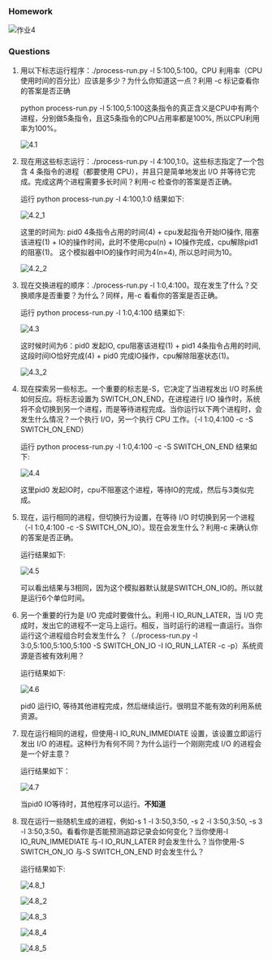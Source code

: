 ### Homework

![作业4](pic/char4Homework.png)

### Questions

1. 用以下标志运行程序：./process-run.py -l 5:100,5:100。CPU 利用率（CPU 使用时间的百分比）应该是多少？为什么你知道这一点？利用 -c 标记查看你的答案是否正确

    python process-run.py -l 5:100,5:100这条指令的真正含义是CPU中有两个进程，分别做5条指令，且这5条指令的CPU占用率都是100%, 所以CPU利用率为100%。

    ![4.1](pic/4.1.png)

2. 现在用这些标志运行：./process-run.py -l 4:100,1:0。这些标志指定了一个包含 4 条指令的进程（都要使用 CPU），并且只是简单地发出 I/O 并等待它完成。完成这两个进程需要多长时间？利用-c 检查你的答案是否正确。

    运行 python process-run.py -l 4:100,1:0 结果如下:
    
    ![4.2_1](pic/4.2_1.png)

    这里的时间为: pid0 4条指令占用的时间(4) + cpu发起指令开始IO操作, 阻塞该进程(1) + IO的操作时间，此时不使用cpu(n) + IO操作完成，cpu解除pid1的阻塞(1)。
    这个模拟器中IO的操作时间为4(n=4), 所以总时间为10。
    
    ![4.2_2](pic/4.2_2.png)

3. 现在交换进程的顺序：./process-run.py -l 1:0,4:100。现在发生了什么？交换顺序是否重要？为什么？同样，用-c 看看你的答案是否正确。
   
    运行 python process-run.py -l 1:0,4:100 结果如下:
    
    ![4.3](pic/4.3.png)

    这时候时间为6：pid0 发起IO, cpu阻塞该进程(1) + pid1 4条指令占用的时间, 这段时间IO恰好完成(4) + pid0 完成IO操作，cpu解除阻塞状态(1)。
    
    ![4.3_2](pic/4.3_2.png)

4. 现在探索另一些标志。一个重要的标志是-S，它决定了当进程发出 I/O 时系统如何反应。将标志设置为 SWITCH_ON_END，在进程进行 I/O 操作时，系统将不会切换到另一个进程，而是等待进程完成。当你运行以下两个进程时，会发生什么情况？一个执行 I/O，另一个执行 CPU 工作。（-l 1:0,4:100 -c -S SWITCH_ON_END）

    运行 python process-run.py -l 1:0,4:100 -c -S SWITCH_ON_END 结果如下:
    
    ![4.4](pic/4.4.png)

    这里pid0 发起IO时，cpu不阻塞这个进程，等待IO的完成，然后与3类似完成。

5. 现在，运行相同的进程，但切换行为设置，在等待 I/O 时切换到另一个进程（-l 1:0,4:100 -c -S SWITCH_ON_IO）。现在会发生什么？利用-c 来确认你的答案是否正确。

    运行结果如下:
    
    ![4.5](pic/4.5.png)

    可以看出结果与3相同，因为这个模拟器默认就是SWITCH_ON_IO的。所以就是运行6个单位时间。

6. 另一个重要的行为是 I/O 完成时要做什么。利用-I IO_RUN_LATER，当 I/O 完成时，发出它的进程不一定马上运行。相反，当时运行的进程一直运行。当你运行这个进程组合时会发生什么？（./process-run.py -l 3:0,5:100,5:100,5:100 -S SWITCH_ON_IO -I IO_RUN_LATER -c -p）系统资源是否被有效利用？
   
    运行结果如下: 
    
    ![4.6](pic/4.6.png)

    pid0 运行IO, 等待其他进程完成，然后继续运行。很明显不能有效的利用系统资源。

7. 现在运行相同的进程，但使用-I IO_RUN_IMMEDIATE 设置，该设置立即运行发出 I/O 的进程。这种行为有何不同？为什么运行一个刚刚完成 I/O 的进程会是一个好主意？

    运行结果如下：
    
    ![4.7](pic/4.7.png)

    当pid0 IO等待时，其他程序可以运行。**不知道**

8. 现在运行一些随机生成的进程，例如-s 1 -l 3:50,3:50, -s 2 -l 3:50,3:50, -s 3 -l 3:50,3:50。看看你是否能预测追踪记录会如何变化？当你使用-I IO_RUN_IMMEDIATE 与-I IO_RUN_LATER 时会发生什么？当你使用-S SWITCH_ON_IO 与-S SWITCH_ON_END 时会发生什么？

    运行结果如下: 
    
    ![4.8_1](pic/4.8_1.png)

    ![4.8_2](pic/4.8_2.png)

    ![4.8_3](pic/4.8_3.png)

    ![4.8_4](pic/4.8_4.png)

    ![4.8_5](pic/4.8_5.png)
